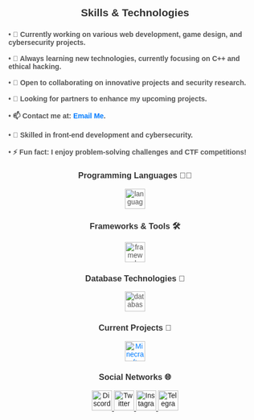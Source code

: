 <h2 align="center" style="font-family: Arial, sans-serif; color: #333;">Skills & Technologies</h2>

###

<div style="font-family: Arial, sans-serif; color: #555;">
  <h4 align="left">• 🔭 Currently working on various web development, game design, and cybersecurity projects.<br><br>
  • 🌱 Always learning new technologies, currently focusing on C++ and ethical hacking.<br><br>
  • 👯 Open to collaborating on innovative projects and security research.<br><br>
  • 🤝 Looking for partners to enhance my upcoming projects.<br><br>
  • 📫 Contact me at: <a href="mailto:xffdev1337@gmail.com" style="color: #007bff; text-decoration: none;">Email Me</a>.<br><br>
  • 📄 Skilled in front-end development and cybersecurity.<br><br>
  • ⚡ Fun fact: I enjoy problem-solving challenges and CTF competitions!</h4>
</div>

<div align="center" style="font-family: Arial, sans-serif; color: #555;">

  <h3 style="color: #333;">Programming Languages 👨‍💻</h3>
  
  <div>
    <img src="https://skillicons.dev/icons?i=html,css,js,python,cpp" height="40" alt="languages logos" />
  </div>

  <h3 style="color: #333;">Frameworks & Tools 🛠️</h3>

  <div>
    <img src="https://skillicons.dev/icons?i=react,git,docker" height="40" alt="frameworks and tools logos" />
  </div>

  <h3 style="color: #333;">Database Technologies 💾</h3>

  <div>
    <img src="https://skillicons.dev/icons?i=mongodb,mysql" height="40" alt="database logos" />
  </div>

  <h3 style="color: #333;">Current Projects 🚀</h3>
  
  <div>
    <a href="https://github.com/ryuji4real/minecraft-website" style="color: #007bff; text-decoration: none;">
      <img src="https://github.com/ryuji4real/ryuji4real/blob/main/assets/images/network/Minecraft.png" height="40" alt="Minecraft" />
    </a><br>
  </div>

  <h3 style="color: #333;">Social Networks 🌐</h3>
  
  <div>
    <a href="https://discordlookup.com/user/248852859687403520">
      <img src="https://github.com/ryuji4real/ryuji4real/blob/main/assets/images/network/Discord.png" height="40" alt="Discord" />
    </a>
    <a href="https://twitter.com/belikeryuji">
      <img src="https://github.com/ryuji4real/ryuji4real/blob/main/assets/images/network/Twitter.png" height="40" alt="Twitter" />
    </a>
        <a href="https://www.instagram.com/swatteur/">
      <img src="https://github.com/ryuji4real/ryuji4real/blob/main/assets/images/network/Instagram.png" height="40" alt="Instagram" />
    </a>
    <a href="https://github.com/ryuji4real">
      <img src="https://github.com/ryuji4real/ryuji4real/blob/main/assets/images/network/Telegram.png" height="40" alt="Telegram" />
    </a>
  </div>

</div>
